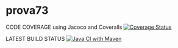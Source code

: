 # prova73
CODE COVERAGE using Jacoco and Coveralls
[![Coverage Status](https://coveralls.io/repos/github/cvallott/prova3/badge.svg?branch=develop)](https://coveralls.io/github/cvallott/prova3?branch=develop)

LATEST BUILD STATUS
[![Java CI with Maven](https://github.com/cvallott/prova3/actions/workflows/build.yml/badge.svg?branch=develop)](https://github.com/cvallott/prova3/actions/workflows/build.yml)
